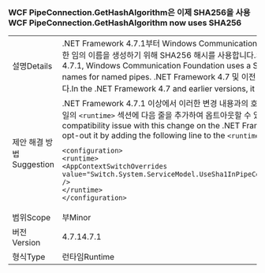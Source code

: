### <a name="wcf-pipeconnectiongethashalgorithm-now-uses-sha256"></a><span data-ttu-id="79b7c-101">WCF PipeConnection.GetHashAlgorithm은 이제 SHA256을 사용</span><span class="sxs-lookup"><span data-stu-id="79b7c-101">WCF PipeConnection.GetHashAlgorithm now uses SHA256</span></span>

|   |   |
|---|---|
|<span data-ttu-id="79b7c-102">설명</span><span class="sxs-lookup"><span data-stu-id="79b7c-102">Details</span></span>|<span data-ttu-id="79b7c-103">.NET Framework 4.7.1부터 Windows Communication Foundation은 명명 된 파이프에 대한 임의 이름을 생성하기 위해 SHA256 해시를 사용합니다.</span><span class="sxs-lookup"><span data-stu-id="79b7c-103">Starting with the .NET Framework 4.7.1, Windows Communication Foundation uses a SHA256 hash to generate random names for named pipes.</span></span> <span data-ttu-id="79b7c-104">.NET Framework 4.7 및 이전 버전에서는 SHA1 해시를 사용했습니다.</span><span class="sxs-lookup"><span data-stu-id="79b7c-104">In the .NET Framework 4.7 and earlier versions, it used a SHA1 hash.</span></span>|
|<span data-ttu-id="79b7c-105">제안 해결 방법</span><span class="sxs-lookup"><span data-stu-id="79b7c-105">Suggestion</span></span>|<span data-ttu-id="79b7c-106">.NET Framework 4.7.1 이상에서 이러한 변경 내용과의 호환성 문제가 발생하면 app.config 파일의 <code>&lt;runtime&gt;</code> 섹션에 다음 줄을 추가하여 옵트아웃할 수 있습니다.</span><span class="sxs-lookup"><span data-stu-id="79b7c-106">If you run into compatibility issue with this change on the .NET Framework 4.7.1 or later, you can opt-out it by adding the following line to the <code>&lt;runtime&gt;</code> section of your app.config file:</span></span><pre><code class="lang-xml">&lt;configuration&gt;&#13;&#10;&lt;runtime&gt;&#13;&#10;&lt;AppContextSwitchOverrides value=&quot;Switch.System.ServiceModel.UseSha1InPipeConnectionGetHashAlgorithm=true&quot; /&gt;&#13;&#10;&lt;/runtime&gt;&#13;&#10;&lt;/configuration&gt;&#13;&#10;</code></pre>|
|<span data-ttu-id="79b7c-107">범위</span><span class="sxs-lookup"><span data-stu-id="79b7c-107">Scope</span></span>|<span data-ttu-id="79b7c-108">부</span><span class="sxs-lookup"><span data-stu-id="79b7c-108">Minor</span></span>|
|<span data-ttu-id="79b7c-109">버전</span><span class="sxs-lookup"><span data-stu-id="79b7c-109">Version</span></span>|<span data-ttu-id="79b7c-110">4.7.1</span><span class="sxs-lookup"><span data-stu-id="79b7c-110">4.7.1</span></span>|
|<span data-ttu-id="79b7c-111">형식</span><span class="sxs-lookup"><span data-stu-id="79b7c-111">Type</span></span>|<span data-ttu-id="79b7c-112">런타임</span><span class="sxs-lookup"><span data-stu-id="79b7c-112">Runtime</span></span>|

